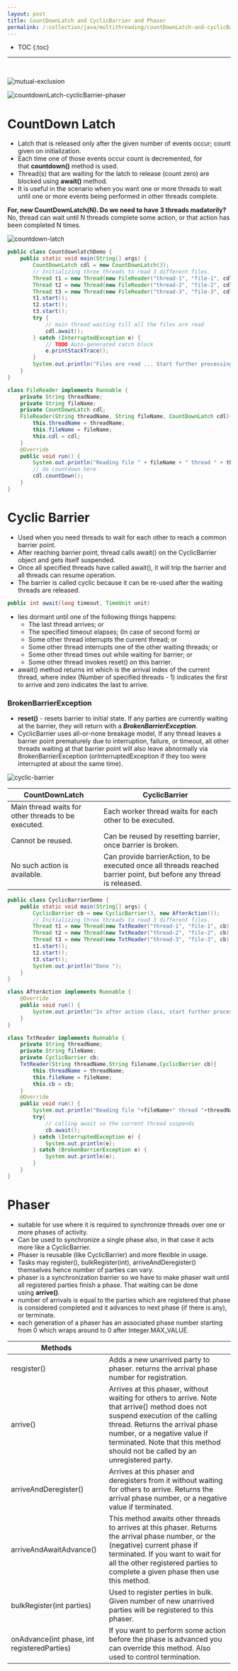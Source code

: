 ```yaml
---
layout: post
title: CountDownLatch and CyclicBarrier and Phaser
permalink: /:collection/java/multithreading/countDownLatch-and-cyclicBarrier-and-phaser
---
```


- TOC
{:toc}

<hr><br>


![mutual-exclusion]({{site.cdn}}/java/multi-threading/mutual-exclusion.png)

![countdownLatch-cyclicBarrier-phaser]({{site.cdn}}/java/multi-threading/countdownLatch-cyclicBarrier-phaser.png)

# CountDown Latch

- Latch that is released only after the given number of events occur; count given on initialization. 
- Each time one of those events occur count is decremented, for that **countdown()** method is used. 
- Thread(s) that are waiting for the latch to release (count zero) are blocked using **await()** method.
- It is useful in the scenario when you want one or more threads to wait until one or more events being performed in other threads complete.

**For, new CountDownLatch(N). Do we need to have 3 threads madatorily?**  
No, thread can wait until N threads complete some action, or that action has been completed N times.

![countdown-latch]({{site.cdn}}/java/multi-threading/countdownLatch.png)

```java
public class CountdownlatchDemo {
    public static void main(String[] args) {
        CountDownLatch cdl = new CountDownLatch(3);
        // Initializing three threads to read 3 different files.
        Thread t1 = new Thread(new FileReader("thread-1", "file-1", cdl));
        Thread t2 = new Thread(new FileReader("thread-2", "file-2", cdl));
        Thread t3 = new Thread(new FileReader("thread-3", "file-3", cdl));
        t1.start();
        t2.start();
        t3.start();
        try {
            // main thread waiting till all the files are read
            cdl.await();
        } catch (InterruptedException e) {
            // TODO Auto-generated catch block
            e.printStackTrace();
        }
        System.out.println("Files are read ... Start further processing");
    }
}
```
```java
class FileReader implements Runnable {
    private String threadName;
    private String fileName;
    private CountDownLatch cdl;
    FileReader(String threadName, String fileName, CountDownLatch cdl){
        this.threadName = threadName;
        this.fileName = fileName;
        this.cdl = cdl;        
    }
    @Override
    public void run() {
        System.out.println("Reading file " + fileName + " thread " + threadName);
        // do countdown here
        cdl.countDown();
    } 
}
```

# Cyclic Barrier

- Used when you need threads to wait for each other to reach a common barrier point.
- After reaching barrier point, thread calls await() on the CyclicBarrier object and gets itself suspended.
- Once all specified threads have called await(), it will trip the barrier and all threads can resume operation.
- The barrier is called cyclic because it can be re-used after the waiting threads are released.

```java
public int await(long timeout, TimeUnit unit)
```
- lies dormant until one of the following things happens:
	- The last thread arrives; or
	- The specified timeout elapses; (In case of second form) or
	- Some other thread interrupts the current thread; or
	- Some other thread interrupts one of the other waiting threads; or
	- Some other thread times out while waiting for barrier; or
	- Some other thread invokes reset() on this barrier.
- await() method returns int which is the arrival index of the current thread, where index (Number of specified threads - 1) indicates the first to arrive and zero indicates the last to arrive.

### BrokenBarrierException
- **reset()** - resets barrier to initial state. If any parties are currently waiting at the barrier, they will return with a ***BrokenBarrierException***.
- CyclicBarrier uses all-or-none breakage model, If any thread leaves a barrier point prematurely due to interruption, failure, or timeout, all other threads waiting at that barrier point will also leave abnormally via BrokenBarrierException (orInterruptedException if they too were interrupted at about the same time).

![cyclic-barrier]({{site.cdn}}/java/multi-threading/cyclic-barrier.png)

|CountDownLatch	|CyclicBarrier|
---|---
Main thread waits for other threads to be executed.	| Each worker thread waits for each other to be executed.
Cannot be reused. | Can be reused by resetting barrier, once barrier is broken.
No such action is available. | Can provide barrierAction, to be executed once all threads reached barrier point, but before any thread is released.

```java
public class CyclicBarrierDemo {
    public static void main(String[] args) {
        CyclicBarrier cb = new CyclicBarrier(3, new AfterAction());
        // Initializing three threads to read 3 different files.
        Thread t1 = new Thread(new TxtReader("thread-1", "file-1", cb));
        Thread t2 = new Thread(new TxtReader("thread-2", "file-2", cb));
        Thread t3 = new Thread(new TxtReader("thread-3", "file-3", cb));
        t1.start();
		t2.start();
		t3.start();        
        System.out.println("Done ");
    }
}
```
```java
class AfterAction implements Runnable {
    @Override
    public void run() {
        System.out.println("In after action class, start further processing as all files are read");
    }
}
```
```java
class TxtReader implements Runnable {
    private String threadName;
    private String fileName;
    private CyclicBarrier cb;
    TxtReader(String threadName,String filename,CyclicBarrier cb){
        this.threadName = threadName;
        this.fileName = fileName;
        this.cb = cb;        
    }
    @Override
    public void run() {
        System.out.println("Reading file "+fileName+" thread "+threadName);    
        try{
            // calling await so the current thread suspends
            cb.await();           
        } catch (InterruptedException e) {
            System.out.println(e);
        } catch (BrokenBarrierException e) {
            System.out.println(e);
        }
    }
}
```

# Phaser
- suitable for use where it is required to synchronize threads over one or more phases of activity. 
- Can be used to synchronize a single phase also, in that case it acts more like a CyclicBarrier.
- Phaser is reusable (like CyclicBarrier) and more flexible in usage.
- Tasks may register(), bulkRegister(int), arriveAndDeregister() themselves hence number of parties can vary.
- phaser is a synchronization barrier so we have to make phaser wait until all registered parties finish a phase. That waiting can be done using **arrive()**.
- number of arrivals is equal to the parties which are registered that phase is considered completed and it advances to next phase (if there is any), or terminate.
- each generation of a phaser has an associated phase number starting from 0 which wraps around to 0 after Integer.MAX_VALUE.

|Methods|	|
|---	|---|
resgister()|Adds a new unarrived party to phaser. returns the arrival phase number for registration.
arrive()| Arrives at this phaser, without waiting for others to arrive. Note that arrive() method does not suspend execution of the calling thread. Returns the arrival phase number, or a negative value if terminated. Note that this method should not be called by an unregistered party.
arriveAndDeregister()| Arrives at this phaser and deregisters from it without waiting for others to arrive. Returns the arrival phase number, or a negative value if terminated.
arriveAndAwaitAdvance()| This method awaits other threads to arrives at this phaser. Returns the arrival phase number, or the (negative) current phase if terminated. If you want to wait for all the other registered parties to complete a given phase then use this method.
bulkRegister(int parties)| Used to register perties in bulk. Given number of new unarrived parties will be registered to this phaser.
onAdvance(int phase, int registeredParties)| If you want to perform some action before the phase is advanced you can override this method. Also used to control termination.
